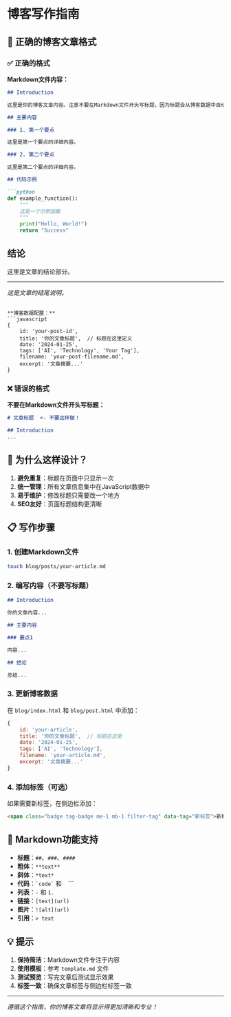 # 博客写作指南

## 📝 正确的博客文章格式

### ✅ 正确的格式

**Markdown文件内容：**
```markdown
## Introduction

这里是你的博客文章内容。注意不要在Markdown文件开头写标题，因为标题会从博客数据中自动获取。

## 主要内容

### 1. 第一个要点

这里是第一个要点的详细内容。

### 2. 第二个要点

这里是第二个要点的详细内容。

## 代码示例

```python
def example_function():
    """
    这是一个示例函数
    """
    print("Hello, World!")
    return "Success"
```

## 结论

这里是文章的结论部分。

---

*这是文章的结尾说明。*
```

**博客数据配置：**
```javascript
{
    id: 'your-post-id',
    title: '你的文章标题',  // 标题在这里定义
    date: '2024-01-25',
    tags: ['AI', 'Technology', 'Your Tag'],
    filename: 'your-post-filename.md',
    excerpt: '文章摘要...'
}
```

### ❌ 错误的格式

**不要在Markdown文件开头写标题：**
```markdown
# 文章标题  <- 不要这样做！

## Introduction
...
```

## 🎯 为什么这样设计？

1. **避免重复**：标题在页面中只显示一次
2. **统一管理**：所有文章信息集中在JavaScript数据中
3. **易于维护**：修改标题只需要改一个地方
4. **SEO友好**：页面标题结构更清晰

## 📋 写作步骤

### 1. 创建Markdown文件
```bash
touch blog/posts/your-article.md
```

### 2. 编写内容（不要写标题）
```markdown
## Introduction

你的文章内容...

## 主要内容

### 要点1

内容...

## 结论

总结...
```

### 3. 更新博客数据
在 `blog/index.html` 和 `blog/post.html` 中添加：
```javascript
{
    id: 'your-article',
    title: '你的文章标题',  // 标题在这里
    date: '2024-01-25',
    tags: ['AI', 'Technology'],
    filename: 'your-article.md',
    excerpt: '文章摘要...'
}
```

### 4. 添加标签（可选）
如果需要新标签，在侧边栏添加：
```html
<span class="badge tag-badge me-1 mb-1 filter-tag" data-tag="新标签">新标签</span>
```

## 🎨 Markdown功能支持

- **标题**：`##`、`###`、`####`
- **粗体**：`**text**`
- **斜体**：`*text*`
- **代码**：`` `code` `` 和 ``` ``` ```
- **列表**：`-` 和 `1.`
- **链接**：`[text](url)`
- **图片**：`![alt](url)`
- **引用**：`> text`

## 💡 提示

1. **保持简洁**：Markdown文件专注于内容
2. **使用模板**：参考 `template.md` 文件
3. **测试预览**：写完文章后测试显示效果
4. **标签一致**：确保文章标签与侧边栏标签一致

---

*遵循这个指南，你的博客文章将显示得更加清晰和专业！* 